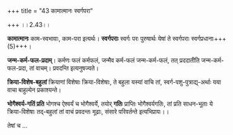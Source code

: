+++
title = "43 कामात्मानः स्वर्गपरा"

+++
।।2.43।।  
  
**कामात्मानः** काम-स्वभावाः, काम-परा इत्यर्थः। **स्वर्गपराः** स्वर्गः परः पुरुषार्थः येषां ते स्वर्गपराः स्वर्गप्रधानाः+++(5)+++।

**जन्म-कर्म-फल-प्रदाम्**। कर्मणः फलं कर्मफलं, जन्मैव कर्म-फलं जन्म-कर्म-फलं, तत् प्रददातीति जन्म-कर्म-फल-प्रदा, तां वाचम्। प्रवदन्ति इत्यनुषज्यते।

**क्रिया-विशेष-बहुलां** क्रियाणां विशेषाः क्रिया-विशेषाः, ते बहुला यस्यां वाचि तां, स्वर्ग-पशु-पुत्राद्य्-अर्थाः यया वाचा बाहुल्येन प्रकाश्यन्ते।

**भोगैश्वर्य-गतिं प्रति** भोगश्च ऐश्वर्यं च भोगैश्वर्ये, तयोर् **गतिः** प्राप्तिः भोगैश्वर्यगतिः, तां प्रति साधन-भूताः ये क्रिया-विशेषाः तद्-बहुलां तां वाचं प्रवदन्तः मूढाः, संसारे परिवर्तन्ते इत्यभिप्रायः।।  

तेषां च …  
  

